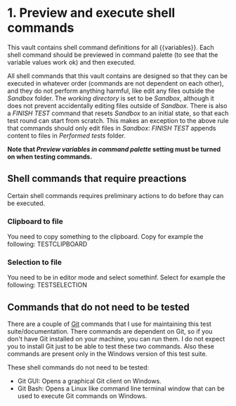 # 1. Preview and execute shell commands
This vault contains shell command definitions for all {{variables}}. Each shell command should be previewed in command palette (to see that the variable values work ok) and then executed.

All shell commands that this vault contains are designed so that they can be executed in whatever order (commands are not dependent on each other), and they do not perform anything harmful, like edit any files outside the *Sandbox* folder. The *working directory* is set to be *Sandbox*, although it does not prevent accidentally editing files outside of *Sandbox*. There is also a *FINISH TEST* command that resets *Sandbox* to an initial state, so that each test round can start from scratch. This makes an exception to the above rule that commands should only edit files in *Sandbox*: *FINISH TEST* appends content to files in *Performed tests* folder.

**Note that *Preview variables in command palette* setting must be turned on when testing commands.**

## Shell commands that require preactions
Certain shell commands requires preliminary actions to do before thay can be executed.
###  Clipboard to file
You need to copy something to the clipboard. Copy for example the following: TESTCLIPBOARD

### Selection to file
You need to be in editor mode and select somethinf. Select for example the following: TESTSELECTION


## Commands that do not need to be tested
There are a couple of [Git](https://git-scm.com) commands that I use for maintaining this test suite/documentation. There commands are dependent on Git, so if you don't have Git installed on your machine, you can run them. I do not expect you to install Git just to be able to test these two commands. Also these commands are present only in the Windows version of this test suite.

These shell commands do not need to be tested:
- Git GUI: Opens a graphical Git client on Windows.
- Git Bash: Opens a Linux like command line terminal window that can be used to execute Git commands on Windows.